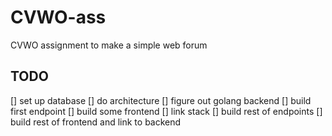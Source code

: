 # CVWO-ass
CVWO assignment to make a simple web forum

## TODO
[] set up database
[] do architecture
[] figure out golang backend
[] build first endpoint
[] build some frontend
[] link stack
[] build rest of endpoints
[] build rest of frontend and link to backend
